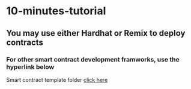 # 10-minutes-tutorial


## You may use either Hardhat or Remix to deploy contracts

### For other smart contract development framworks, use the hyperlink below

Smart contract template folder [click here](https://github.com/KRNL-Labs/10-minute-tutorial/tree/main/smart-contracts/hardhat/contracts)
